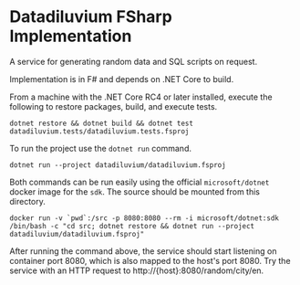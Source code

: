 Datadiluvium FSharp Implementation
========

A service for generating random data and SQL scripts on request.

Implementation is in F# and depends on .NET Core to build.

From a machine with the .NET Core RC4 or later installed, execute the following
to restore packages, build, and execute tests.

    dotnet restore && dotnet build && dotnet test datadiluvium.tests/datadiluvium.tests.fsproj

To run the project use the `dotnet run` command.

    dotnet run --project datadiluvium/datadiluvium.fsproj

Both commands can be run easily using the official `microsoft/dotnet` docker 
image for the `sdk`.  The source should be mounted from this directory.

    docker run -v `pwd`:/src -p 8080:8080 --rm -i microsoft/dotnet:sdk /bin/bash -c "cd src; dotnet restore && dotnet run --project datadiluvium/datadiluvium.fsproj"

After running the command above, the service should start listening on
container port 8080, which is also mapped to the host's port 8080.  Try the
service with an HTTP request to http://{host}:8080/random/city/en.